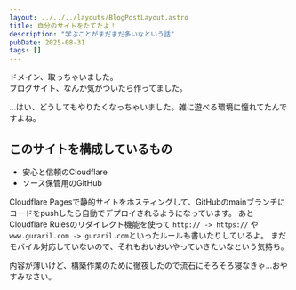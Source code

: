 ```yaml
---
layout: ../../../layouts/BlogPostLayout.astro
title: 自分のサイトをたてたよ！
description: "学ぶことがまだまだ多いなという話"
pubDate: 2025-08-31
tags: []
---
```


ドメイン、取っちゃいました。  
ブログサイト、なんか気がついたら作ってました。  
  
…はい、どうしてもやりたくなっちゃいました。雑に遊べる環境に憧れてたんですよね。

## このサイトを構成しているもの

- 安心と信頼のCloudflare
- ソース保管用のGitHub

Cloudflare Pagesで静的サイトをホスティングして、GitHubのmainブランチにコードをpushしたら自動でデプロイされるようになっています。
あとCloudflare Rulesのリダイレクト機能を使って `http:// -> https://` や`www.guraril.com -> guraril.com`といったルールも書いたりしているよ。
まだモバイル対応していないので、それもおいおいやっていきたいなという気持ち。

内容が薄いけど、構築作業のために徹夜したので流石にそろそろ寝なきゃ…おやすみなさい。
